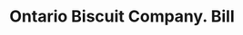 ---
doi: 10.7916/D8CR75G1
date_other: '1900'
date_other_textual: 1900-1909
form: printed ephemera
genre:
- Invoices
name:
- Ontario Biscuit Company
object_in_context_url: https://biggert.cul.columbia.edu/items/view/ave_biggert_00903
subject_hierarchical_geographic:
- Buffalo, New York, United States
subject_name:
- Ontario Biscuit Company
title: Ontario Biscuit Company. Bill
sort_title: Ontario Biscuit Company. Bill
call_number: ave_biggert_00903
coordinates:
- 42.90472222222222,-78.84944444444444
pid: ave_biggert_00903
identifiers: ave_biggert_00903
permalink: /biggert/ave_biggert_00903/
layout: iiif-image-page
---